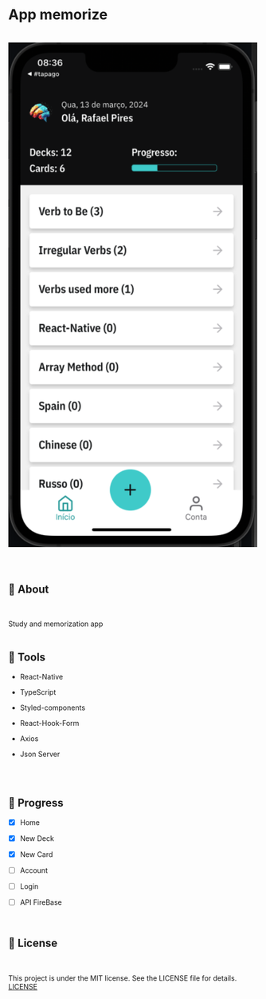 # App memorize

<h1> <img width="500px" src="./public/img-memorize-app.png" /> </h1>

<br>

## 📕 About

<br>

Study and memorization app
<br>
<br>

## 🔨 Tools

- React-Native
- TypeScript
- Styled-components
- React-Hook-Form
- Axios
- Json Server

  <br>
  <br>

## 🔨 Progress

- [x] Home
- [x] New Deck
- [x] New Card
- [ ] Account
- [ ] Login
- [ ] API FireBase



<br>

## 📄 License

<br>

This project is under the MIT license. See the LICENSE file for details. [LICENSE](https://docs.github.com/pt/repositories/managing-your-repositorys-settings-and-features/customizing-your-repository/licensing-a-repository)
